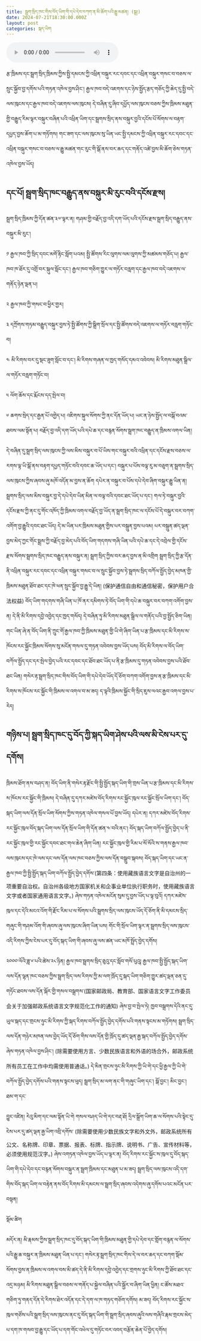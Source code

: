 ```yaml
---
title: སྦྲག་སྲིད་ཁང་གིས་བོད་ཡིག་གི་དཔེ་དེབ་བཀག་ན་མི་ཆོག་པའི་རྒྱུ་མཚན། (སྒྲ།)
date: 2024-07-21T18:30:00.000Z
layout: post
categories: སྐད་ཡིག
---
```


<audio controls> <source src="https://media-trimleng.s3.amazonaws.com/assets/audio/tibetanbannedbook.mp3" type="audio/mpeg">
ཉེ་བའི་ཆར་གསེར་རྟ་རྫོང་ནས་གོ་བའི་གནས་ཚུལ་ཞིག་ལ། རྫོང་དེའི་སྦྲག་སྲིད་ཁང་གིས་བོད་ཡིག་གི་དཔེ་དེབ་བསྐུར་བ་ལ་བཀག་སྡོམ་བྱས་ཏེ། བོད་ཡིག་དཔེ་ཁང་གི་ཚོང་དོན་སོགས་ལ་བར་ཆད་བྱས་སོང་ཟེར། སྤྱིར་ད་ལྟའི་སྐབས་ནི་བོད་ཀྱི་སྐད་ཡིག་ལ་སློབ་གྲྭ་དང་ལས་རིགས་གང་རུང་གི་ཐད་ནས་བཀག་སྡོམ་དང་བར་ཆད་སྣ་ཚོགས་བྱེད་བཞིན་པའི་དུས་ངན་ཞིག་ལ་ཡང་བསྐྱར་སླེབས་པ་མཐོང་ཆོས་སུ་གྱུར་ནའང་། ང་ཚོས་མཐོང་ཆོས་འདི་རིགས་སྣང་མེད་དུ་བཏང་ནས་མ་མཐོང་མ་གོ་ཁུལ་མི་བྱ་བར། བོད་སྐད་ཡིག་གི་ཁྲིམས་མཐུན་གྱི་ཐོབ་ཐང་དང་བོད་མི་རིགས་ཀྱི་བོད་སྐད་ཡིག་བཀོལ་སྤྱོད་ཀྱི་ཐོབ་ཐང་དང་རང་དབང་ལ་མི་རེ་རེ་ཡིས་གང་ནུས་ཅི་ཐུབ་ཀྱིས་བརྩོན་ལེན་དང་སྲུང་སྐྱོབ་བྱ་དགོས།  

རྩ་ཁྲིམས་དང་སྦྲག་སྲིད་ཁྲིམས་ཀྱིས་སྤྱི་དམངས་ཀྱི་འཕྲིན་བསྐུར་རང་དབང་དང་འཕྲིན་བསྐུར་གསང་བ་བཅས་ལ་སྲུང་སྐྱོབ་བྱ་དགོས་པའི་གཏན་འཁེལ་བྱས་ཤིང་། རྒྱལ་ཁབ་བདེ་འཇགས་དང་ཉེས་སྤྱོད་རྩད་གཅོད་ཀྱི་ཆེད་དུ་སྤྱི་བདེ་ལས་ཁུངས་དང་རྒྱལ་ཁབ་བདེ་འཇགས་ལས་ཁུངས། དེ་བཞིན་དུ་ཞིབ་དཔྱོད་ལས་ཁུངས་བཅས་ཀྱིས་ཁྲིམས་མཐུན་གྱི་བརྒྱུད་རིམ་ལྟར་བསྐུར་བཞིན་པའི་འཕྲིན་ཡིག་དང་སྦྲགས་སྲིད་ནས་བསྐུར་བྱའི་དངོས་པོ་སོགས་ལ་བརྟག་དཔྱད་བྱས་ཆོག་པ་མ་གཏོགས། གང་ཟག་དང་ལས་ཁུངས་སུ་ཡིན་ཡང་སྤྱི་དམངས་ཀྱི་འཕྲིན་བསྐུར་རང་དབང་དང་འཕྲིན་བསྐུར་གསང་བ་བཅས་ལ་རྒྱུ་མཚན་གང་རུང་གི་སྒོ་ནས་བར་ཆད་དང་གནོད་འཚེ་བྱས་མི་ཆོག་ཅེས་གཏན་འཁེལ་བྱས་ཡོད། 

## དང་པོ། སྦྲག་སྲིད་ཁང་བརྒྱུད་ནས་བསྐུར་མི་རུང་བའི་དངོས་རྫས། 

སྦྲག་སྲིད་ཁྲིམས་ཀྱི་དོན་ཚན་༣༧་ལྟར་ན། གཤམ་གྱི་བརྗོད་བྱ་འདི་དག་ཡོད་པའི་དངོས་རྫས་སྦྲག་སྲིད་བརྒྱུད་ནས་བསྐུར་མི་རུང་། 

༡ རྒྱལ་ཁབ་ཀྱི་སྲིད་དབང་མགོ་རྟིང་སློག་པའམ། སྤྱི་ཚོགས་རིང་ལུགས་ལམ་ལུགས་ཀྱི་མཚམས་གཅོད་པ། རྒྱལ་ཁབ་ཁ་ཐོར་དུ་འགྲོ་བར་སྐུལ་སློང་དང་། རྒྱལ་ཁབ་གཅིག་གྱུར་ལ་གཏོར་བརླག་དང་རྒྱལ་ཁབ་བདེ་འཇགས་ལ་གནོད་ཉེན་ལྡན་པ། 

༢ རྒྱལ་ཁབ་ཀྱི་གསང་བ་ཕྱིར་གྱར། 

༣ དཀྲོགས་གཏམ་བརྒྱུད་བསྐུར་བྱས་ཏེ་སྤྱི་ཚོགས་ཀྱི་སྒྲིག་སྲོལ་དང་སྤྱི་ཚོགས་བདེ་འཇགས་ལ་གཏོར་བརླག་གཏོང་བ། 

༤ མི་རིགས་བར་དུ་སྡང་ཟུག་སློང་བ་དང་། མི་རིགས་གཞན་ལ་ཁྱད་གསོད་དམའ་འབེབས། མི་རིགས་མཐུན་སྒྲིལ་ལ་གཏོར་བརླག་གཏོང་བ། 

༥ ལོག་ཆོས་དང་རྨོངས་དད་སྤེལ་བ། 

༦ ཆགས་སྲེད་དང་རྒྱན་པོ་འགྱེད་པ། འཇིགས་སྐུལ་སོགས་ཀྱི་ནང་དོན་ཡོད་པ། ཡང་ན་ཉེས་སྤྱོད་ལ་བསྒོ་བའམ་ཐབས་ལམ་སྟོན་པ། བརྗོད་བྱ་འདི་དག་ཡོད་པའི་དཔེ་ཆ་དང་བརྙན་སོགས་སྦྲག་ཁང་བརྒྱུད་ན་ཁྲིམས་འགལ་ཡིན། 

དེ་བཞིན་དུ་སྦྲག་སྲིད་ལས་ཁུངས་ཀྱི་ལས་མིས་བསྐུར་བ་པོ་ཡིས་གང་བསྐུར་བའི་འཕྲིན་དང་དངོས་རྫས་བཅས་ལ་རགས་ལྟ་ཡི་སྒོ་ནས་བརྟག་དཔྱད་གཏོང་བའི་དབང་ཆ་ཡོད་པ་དང་། བསྐུར་པ་པོས་བལྟ་རུ་མ་བཅུག་ན་སྦྲགས་སྲིད་ལས་ཁུངས་ཀྱིས་ཞབས་ཞུ་མཁོ་འདོན་མ་བྱས་ན་ཆོག དཔེར་ན་བསྐུར་བ་པོས་དཔེ་དེབ་ཞིག་བསྐུར་རྒྱུ་ཡིན་ན། སྦྲགས་སྲིད་ལས་མིས་བསྐུར་བྱ་དེ་དཔེ་དེབ་ཡིན་མིན་ལ་བལྟ་བའི་དབང་ཐང་ཡོད་པ་དང་། གལ་ཏེ་བསྐུར་བྱའི་དངོས་རྫས་ཀྱི་ནང་དུ་གོང་འཁོད་ཀྱི་ཁྲིམས་འགལ་བརྗོད་བྱ་ཡོད་ན་སྦྲག་སྲིད་ཁང་ལ་དངོས་པོ་དེ་བསྐུར་བར་བཀག་འགོག་བྱ་རྒྱུའི་དབང་ཐང་ཡོད། དེ་མ་ཡིན་པར་ཁྲིམས་མཐུན་གྱིས་པར་བསྐྲུན་བྱས་པའམ། པར་བསྐྲུན་ཚད་ལྡན་བྱས་མེད་ཀྱང་གོང་སྨྲས་ཀྱི་བརྗོད་བྱ་མེད་པའི་བོད་ཡིག་གདགས་གཞི་ཡིན་པའི་དཔེ་ཆ་དང་དེ་འབྲེལ་གྱི་དངོས་རྫས་སོགས་སྦྲགས་སྲིད་ཁང་བརྒྱུད་ནས་བསྐུར་ན། སྦྲག་སྲིད་ཀྱིས་བར་ཆད་བྱས་ན་མི་འགྲིག སྦྲག་སྲིད་ཀྱི་རྩ་དོན་ནི་འཕྲིན་བསྐུར་རང་དབང་དང་འཕྲིན་བསྐུར་གསང་བ་ལ་སྲུང་སྐྱོབ་བྱས་ཏེ་སྦྲགས་སྲིད་བཀོལ་སྤྱོད་བྱེད་མཁན་གྱི་ཁྲིམས་མཐུན་ཐོབ་ཐང་དང་ཁེ་ཕན་སྲུང་སྐྱོབ་བྱ་རྒྱུ་དེ་ཡིན། (保护通信自由和通信秘密，保护用户合法权益) བོད་ཡིག་གདགས་གཞི་ཡིན་པ་ཁོ་ནར་དམིགས་ཏེ་བོད་ཡིག་གི་དཔེ་ཆ་བསྐུར་བར་བཀག་འགོག་བྱས་ན། དེ་ནི་མི་རིགས་དབྱེ་འབྱེད་དང་ཁྱད་གསོད། དེ་བཞིན་ཏུ་མི་རིགས་མཐུན་སྒྲིལ་ལ་གནོད་པའི་བྱ་སྤྱོད་ཅིག་ཡིན། གང་ཡིན་ཞེ་ན་བོད་ཡིག་ནི་ཀྲུང་གོ་རྒྱལ་ཁབ་ཀྱི་ཁྲིམས་མཐུན་གྱི་ཡི་གེ་ཞིག་ཡིན་པ་རྩ་ཁྲིམས་དང་མི་རིགས་ས་ཁོངས་རང་སྐྱོང་ཁྲིམས་སོགས་སུ་མངོན་གསལ་དུ་གཏན་འབེབས་བྱས་ཡོད་པས། བོད་མི་རིགས་ལ་བོད་ཡིག་བཀོལ་སྤྱོད་དང་དར་སྤེལ་བྱེད་པའི་རང་དབང་དང་ཐོབ་ཐང་ཡོད་པ་ནི་རྩ་ཁྲིམས་དུ་གཏན་འབེབས་བྱས་པའི་ཐོབ་ཐང་ཡིན། གསེར་རྟ་སྦྲག་སྲིད་ཁང་གིས་བོད་ཡིག་གི་དཔེ་དེབ་ཡོད་དོ་ཅོག་བཀག་འགོག་བྱས་ན་རྩ་ཁྲིམས་དང་མི་རིགས་ས་ཁོངས་རང་སྐྱོང་གི་ཁྲིམས་ལ་འགལ་བ་མ་ཟད། ད་ལྟའི་ཁྲིམས་སྐྱོང་གི་སྲིད་ཇུས་ལའང་རྒྱབ་འགལ་བྱས་པ་རེད། 

## གཉིས་པ། སྦྲག་སྲིད་ཁང་དུ་བོད་ཀྱི་སྐད་ཡིག་ཤེས་པའི་ལས་མི་ངེས་པར་དུ་དགོས། 

ཁྲིམས་ཐོག་ནས་བཤད་ན། བོད་ཡིག་ནི་གསེར་རྟ་རྫོང་གི་སྤྱི་སྤྱོད་སྐད་ཡིག་གི་གྲས་ཡིན་པ་རྩ་ཁྲིམས་དང་མི་རིགས་ས་ཁོངས་རང་སྐྱོང་གི་ཁྲིམས། དེ་བཞིན་དུ་དཀར་མཛེས་བོད་རིགས་རང་སྐྱོང་ཁུལ་རང་སྐྱོང་སྲོལ་ཡིག་དང་། བོད་སྐད་ཡིག་ལས་དོན་སྲོལ་ཡིག་སོགས་ཀྱིས་གཏན་འཁེལ་གསལ་པོ་བྱས་ཡོད། དཔེར་ན། དཀར་མཛེས་བོད་རིགས་རང་སྐྱོང་ཁུལ་བོད་སྐད་ཡིག་ལས་དོན་སྲོལ་ཡིག་གི་དོན་ཚན་༤་བའི་ནང་། བོད་སྐད་ཡིག་བཀོལ་སྤྱོད་བྱེད་པ་ནི་རང་སྐྱོང་ཁུལ་གྱི་རང་སྐྱོང་དབང་ཐང་གལ་ཆེན་ཞིག་ཡིན། རང་སྐྱོང་ཁུལ་གྱི་རིམ་པ་སོ་སོའི་ས་གནས་རྒྱལ་ཁབ་ལས་ཁུངས་དང་ཁེ་ལས་དང་ལས་དོན་ལས་ཁང་བཅས་ཀྱིས་ལས་དོན་བསྒྲུབ་སྐབས། བོད་སྐད་ཡིག་དང་ཡང་ན་རྒྱལ་ཁབ་ཀྱི་སྤྱི་སྤྱོད་སྐད་ཡིག་བཀོལ་སྤྱོད་བྱེད་དགོས་(第四条：使用藏族语言文字是自治州的一项重要自治权。自治州各级地方国家机关和企事业单位执行职务时，使用藏族语言文字或者国家通用语言文字。) ཞེས་གཏན་འཁེལ་མངོན་སུམ་དུ་བྱས་ཡོད་པ་ལྟ་བུའོ། དཀར་མཛེས་ཁུལ་དང་དེའི་མངའ་འོག་གི་རྫོང་རིམ་པ་ལ་སོགས་པའི་སྦྲགས་སྲིད་ལས་ཁུངས་ཡོད་དོ་ཅོག་ནི་མི་དམངས་སྲིད་གཞུང་གི་གཤམ་འོག་གི་ཞབས་ཞུ་ལས་ཁུངས་ཞིག་ཡིན་པས། གོང་གི་སྲོལ་ཡིག་ལྟར་ན་སྦྲགས་སྲིད་ལས་ཁུངས་འདི་རིགས་ཀྱིས་ངེས་པར་དུ་བོད་སྐད་ཡིག་གི་ཞབས་ཞུ་ལས་ཚན་ཡང་མཁོ་སྤྲོད་བྱེད་དགོས།

༢༠༠༠་ལོའི་ཟླ་༦་པའི་ཚེས་༢༨་ཉིན། རྒྱལ་ཁབ་སྦྲགས་སྲིད་ཅུའུ་དང་སློབ་གསོ་པུའུ། རྒྱལ་ཁབ་སྤྱི་སྤྱོད་སྐད་ཡིག་ལས་དོན་ལྷན་ཁང་བཅས་ཀྱིས་སྦྲག་སྲིད་ལས་རིགས་ཀྱི་མ་ལག་ཁྲོད་དུ་སྐད་ཡིག་གཅིག་གྱུར་ཚད་ལྡན་ཅན་དུ་གཏོང་ཐབས་ལས་དོན་སྐོར་གྱི་གསལ་བསྒྲགས་(国家邮政局、教育部、国家语言文字工作委员会关于加强邮政系统语言文字规范化工作的通知) ཞེས་བྱ་བ་སྤེལ་ཏེ། ཁྱབ་བསྒྲགས་དེའི་ནང་དུ་ཡུལ་སྐད་དང་གྲངས་ཉུང་མི་རིགས་ཀྱི་སྐད་རིགས་བཀོལ་སྤྱོད་བྱེད་དགོས་པའི་གནས་སྟངས་མ་གཏོགས། སྦྲག་སྲིད་ལས་དོན་གཉེར་མཁན་ལས་བྱེད་ཡོད་དོ་ཅོག་གིས་ལས་དོན་གྱི་ཁྲོད་དུ་ཚད་ལྡན་རྒྱ་སྐད་བཀོལ་སྤྱོད་བྱེད་དགོས་ཞེས་གཏན་འཁེལ་བྱས་ཤིང་། (除需要使用方言、少数民族语言和外语的场合外，邮政系统所有员工在工作中均需使用普通话。) དེ་མིན་གྲངས་ཉུང་མི་རིགས་ཀྱི་ཡི་གེ་དང་ཕྱི་རྒྱལ་ཀྱི་ཡི་གེ་བཀོལ་སྤྱོད་བྱེད་དགོས་པའི་གནས་སྟངས་ཕུད། སྦྲག་སྲིད་མ་ལག་ནང་གི་གཞུང་ཡིག་དང་། སྒོ་བྱང་། མིང་བྱང་། ཐམ་ག་དང་

བྱུང་འཛིན། རེའུ་མིག་དང་ལམ་སྟོན་ཡི་གེ གསལ་བཤད་ཡི་གེ་དང་བརྡ་ཐོ། དྲིལ་སྒྲོག་ཡིག་ཆ་ལ་སོགས་པའི་སྟེང་དུ་ངེས་པར་དུ་ཚད་ལྡན་རྒྱ་ཡིག་འབྲི་དགོས་ (除需要使用少数民族文字和外文外，邮政系统所有公文、名称牌、印章、票据、报表、标牌、指示牌、说明书、广告、宣传材料等，必须使用规范汉字。) ཞེས་འགཏན་འཁེལ་བྱས་ཡོད་པ་ལྟར་ན། བོད་རིགས་རང་སྐྱོང་ས་ཁུལ་དུ་བོད་སྐད་ཡིག་གི་དཔེ་དེབ་དང་བརྙན་སོགས་བསྐུར་ན་སྦྲག་ཁྲིམས་དང་མཐུན་པ་མ་ཟད། སྦྲག་སྲིད་ལས་ཁུངས་འདི་དག་གིས་བོད་སྐད་ཡིག་ལ་བརྟེན་ནས་བོད་རིགས་མི་དམངས་ལ་སྦྲག་སྲིད་ཞབས་འདེགས་ཞུ་དགོས་པའང་མངོན་པར་བསྟན། 

སྡོམ་ཚིག 

མདོར་ན། མི་རྣམས་ཀྱིས་སྦྲག་སྲིད་ཁང་དུ་བོད་སྐད་ཡིག་གི་ཁྲིམས་མཐུན་གྱི་དཔེ་དེབ་དང་གློག་བརྙན་ལ་སོགས་པའི་རྒྱུ་ཆ་བསྐུར་ན་ཁྲིམས་མཐུན་ཡིན་པ་དང་། གསེར་རྟ་སྦྲག་སྲིད་ཁང་གིས་དེ་ལ་བར་ཆད་དང་བཀག་སྡོམ་སོགས་བྱས་ན་ཁྲིམས་ལ་འགལ་བས་མི་ཚད་དེ་ནི་མི་རིགས་དབྱེ་འབྱེད་དང་གྲགས་ཉུང་མི་རིགས་ཀྱི་ཐོབ་ཐང་དང་འདྲ་མཉམ། མི་རིགས་མཐུན་སྒྲིལ་བཅས་ལ་གནོད་པ་སྐྱེལ་བཞིན་པའི་སྦྱོར་བ་ཞིག་ཡིན་ཕྱིན། ང་ཚོས་མཐའ་གཅིག་ཏུ་གནད་དོན་དེ་རིགས་ཐེར་འདོན་དང་དེ་དག་ལ་ཁ་གཏད་གཅོག་དགོས། མ་ཟད། བོད་རིགས་རང་སྐྱོང་ས་ཁུལ་གཙོས་པའི་སྦྲག་སྲིད་ལས་ཁུངས་ནང་དུ་བོད་སྐད་ཡིག་གི་སྦྲག་སྲིད་ཞབས་ཞུའི་ལས་གཞིའི་རྣམ་གྲངས་མེད་པ་དག་ཁ་གསབ་བྱ་རྒྱུ་དང་ཡོད་པ་དག་གོང་འཕེལ་དུ་གཏོང་བར་འབད་བརྩོན་ཆེན་པོ་བྱེད་དགོས། 
